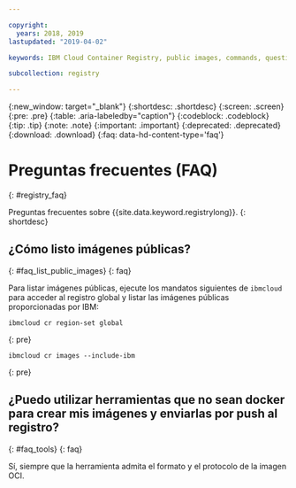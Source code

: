 ```yaml
---

copyright:
  years: 2018, 2019
lastupdated: "2019-04-02"

keywords: IBM Cloud Container Registry, public images, commands, questions, registry, faq, 

subcollection: registry

---
```


{:new_window: target="_blank"}
{:shortdesc: .shortdesc}
{:screen: .screen}
{:pre: .pre}
{:table: .aria-labeledby="caption"}
{:codeblock: .codeblock}
{:tip: .tip}
{:note: .note}
{:important: .important}
{:deprecated: .deprecated}
{:download: .download}
{:faq: data-hd-content-type='faq'}

# Preguntas frecuentes (FAQ)
{: #registry_faq}

Preguntas frecuentes sobre {{site.data.keyword.registrylong}}.
{: shortdesc}

## ¿Cómo listo imágenes públicas?
{: #faq_list_public_images}
{: faq}

Para listar imágenes públicas, ejecute los mandatos siguientes de `ibmcloud` para acceder al registro global y listar las imágenes públicas proporcionadas por IBM:

```
ibmcloud cr region-set global
```
{: pre}

```
ibmcloud cr images --include-ibm
```
{: pre}

## ¿Puedo utilizar herramientas que no sean docker para crear mis imágenes y enviarlas por push al registro?
{: #faq_tools}
{: faq}

Sí, siempre que la herramienta admita el formato y el protocolo de la imagen OCI.
